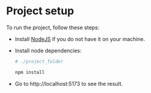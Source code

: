 # Project setup
To run the project, follow these steps:

- Install [NodeJS](https://nodejs.org/en) if you do not have it on your machine.

- Install node dependencies:
   ```bash
   # ./project_folder
   
   npm install
   ```

- Go to http://localhost:5173 to see the result.
